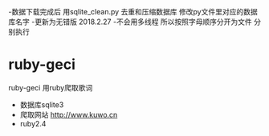 -数据下载完成后 用sqlite_clean.py 去重和压缩数据库 修改py文件里对应的数据库名字
-更新为无错版 2018.2.27
-不会用多线程 所以按照字母顺序分开为文件 分别执行

# ruby-geci
ruby-geci
用ruby爬取歌词
- 数据库sqlite3
- 爬取网站 http://www.kuwo.cn
- ruby2.4


